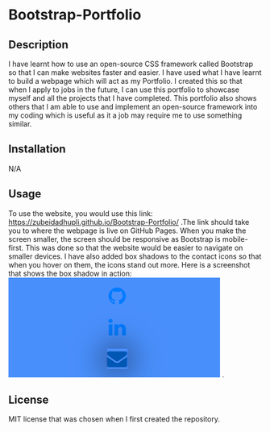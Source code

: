 # Bootstrap-Portfolio

## Description

I have learnt how to use an open-source CSS framework called Bootstrap so that I can make websites faster and easier. I have used what I have learnt to build a webpage which  will act as my Portfolio. I created this so that when I apply to jobs in the future, I can use this portfolio to showcase myself and all the projects that I have completed. This portfolio also shows others that I am able to use and implement an open-source framework into my coding which is useful as it a job may require me to use something similar.

## Installation

N/A

## Usage

To use the website, you would use this link: https://zubeidadhupli.github.io/Bootstrap-Portfolio/ .The link should take you to where the webpage is live on GitHub Pages. When you make the screen smaller, the screen should be responsive as Bootstrap is mobile-first. This was done so that the website would be easier to navigate on smaller devices. I have also added box shadows to the contact icons so that when you hover on them, the icons stand out more. Here is a screenshot that shows the box shadow in action: ![image of icons with shadow when hovering](./images/hover-box-shadow.png) .
## License

MIT license that was chosen when I first created the repository.